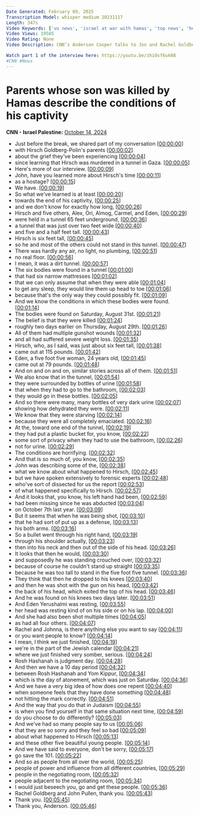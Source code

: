 ```yaml
---
Date Generated: February 09, 2025
Transcription Model: whisper medium 20231117
Length: 347s
Video Keywords: ['us news', 'israel at war with hamas', 'top news', 'hersh goldberg polin', 'gaza', 'anderson cooper 360', 'hostages']
Video Views: 19585
Video Rating: None
Video Description: CNN’s Anderson Cooper talks to Jon and Rachel Goldberg-Polin, whose son was held hostage and then murdered by Hamas, about what they know of the conditions he endured in captivity, and how he was killed.

Watch part 1 of the interview here: https://youtu.be/zhiOsf6uk08
#CNN #News
---
```


# Parents whose son was killed by Hamas describe the conditions of his captivity
**CNN - Israel Palestine:** [October 14, 2024](https://www.youtube.com/watch?v=QflH4pZz9BM)
*  Just before the break, we shared part of my conversation [[00:00:00](https://www.youtube.com/watch?v=QflH4pZz9BM&t=0.0s)]
*  with Hirsch Goldberg-Polin's parents [[00:00:02](https://www.youtube.com/watch?v=QflH4pZz9BM&t=2.5s)]
*  about the grief they've been experiencing [[00:00:04](https://www.youtube.com/watch?v=QflH4pZz9BM&t=4.32s)]
*  since learning that Hirsch was murdered in a tunnel in Gaza. [[00:00:05](https://www.youtube.com/watch?v=QflH4pZz9BM&t=5.98s)]
*  Here's more of our interview. [[00:00:09](https://www.youtube.com/watch?v=QflH4pZz9BM&t=9.22s)]
*  John, have you learned more about Hirsch's time [[00:00:11](https://www.youtube.com/watch?v=QflH4pZz9BM&t=11.34s)]
*  as a hostage? [[00:00:15](https://www.youtube.com/watch?v=QflH4pZz9BM&t=15.620000000000001s)]
*  We have. [[00:00:19](https://www.youtube.com/watch?v=QflH4pZz9BM&t=19.78s)]
*  So what we've learned is at least [[00:00:20](https://www.youtube.com/watch?v=QflH4pZz9BM&t=20.900000000000002s)]
*  towards the end of his captivity, [[00:00:25](https://www.youtube.com/watch?v=QflH4pZz9BM&t=25.560000000000002s)]
*  and we don't know for exactly how long, [[00:00:26](https://www.youtube.com/watch?v=QflH4pZz9BM&t=26.94s)]
*  Hirsch and five others, Alex, Ori, Almog, Carmel, and Eden, [[00:00:29](https://www.youtube.com/watch?v=QflH4pZz9BM&t=29.62s)]
*  were held in a tunnel 65 feet underground, [[00:00:36](https://www.youtube.com/watch?v=QflH4pZz9BM&t=36.38s)]
*  a tunnel that was just over two feet wide [[00:00:40](https://www.youtube.com/watch?v=QflH4pZz9BM&t=40.5s)]
*  and five and a half feet tall. [[00:00:43](https://www.youtube.com/watch?v=QflH4pZz9BM&t=43.620000000000005s)]
*  Hirsch is six feet tall, [[00:00:45](https://www.youtube.com/watch?v=QflH4pZz9BM&t=45.7s)]
*  so he and most of the others could not stand in this tunnel. [[00:00:47](https://www.youtube.com/watch?v=QflH4pZz9BM&t=47.22s)]
*  There was hardly any air, no light, no plumbing, [[00:00:51](https://www.youtube.com/watch?v=QflH4pZz9BM&t=51.86s)]
*  no real floor. [[00:00:56](https://www.youtube.com/watch?v=QflH4pZz9BM&t=56.620000000000005s)]
*  I mean, it was a dirt tunnel. [[00:00:57](https://www.youtube.com/watch?v=QflH4pZz9BM&t=57.62s)]
*  The six bodies were found in a tunnel [[00:01:00](https://www.youtube.com/watch?v=QflH4pZz9BM&t=60.5s)]
*  that had six narrow mattresses [[00:01:02](https://www.youtube.com/watch?v=QflH4pZz9BM&t=62.58s)]
*  that we can only assume that when they were able [[00:01:04](https://www.youtube.com/watch?v=QflH4pZz9BM&t=64.58s)]
*  to get any sleep, they would line them up head to toe [[00:01:06](https://www.youtube.com/watch?v=QflH4pZz9BM&t=66.66s)]
*  because that's the only way they could possibly fit. [[00:01:09](https://www.youtube.com/watch?v=QflH4pZz9BM&t=69.74s)]
*  And we know the conditions in which these bodies were found. [[00:01:14](https://www.youtube.com/watch?v=QflH4pZz9BM&t=74.1s)]
*  The bodies were found on Saturday, August 31st. [[00:01:21](https://www.youtube.com/watch?v=QflH4pZz9BM&t=81.46s)]
*  The belief is that they were killed [[00:01:24](https://www.youtube.com/watch?v=QflH4pZz9BM&t=84.94s)]
*  roughly two days earlier on Thursday, August 29th. [[00:01:26](https://www.youtube.com/watch?v=QflH4pZz9BM&t=86.7s)]
*  All of them had multiple gunshot wounds [[00:01:32](https://www.youtube.com/watch?v=QflH4pZz9BM&t=92.98s)]
*  and all had suffered severe weight loss. [[00:01:35](https://www.youtube.com/watch?v=QflH4pZz9BM&t=95.74000000000001s)]
*  Hirsch, who, as I said, was just about six feet tall, [[00:01:38](https://www.youtube.com/watch?v=QflH4pZz9BM&t=98.7s)]
*  came out at 115 pounds. [[00:01:42](https://www.youtube.com/watch?v=QflH4pZz9BM&t=102.02000000000001s)]
*  Eden, a five foot five woman, 24 years old, [[00:01:45](https://www.youtube.com/watch?v=QflH4pZz9BM&t=105.14s)]
*  came out at 79 pounds. [[00:01:48](https://www.youtube.com/watch?v=QflH4pZz9BM&t=108.18s)]
*  And on and on and on, similar stories across all of them. [[00:01:51](https://www.youtube.com/watch?v=QflH4pZz9BM&t=111.22s)]
*  We also know that in the tunnel, [[00:01:54](https://www.youtube.com/watch?v=QflH4pZz9BM&t=114.54s)]
*  they were surrounded by bottles of urine [[00:01:58](https://www.youtube.com/watch?v=QflH4pZz9BM&t=118.22000000000001s)]
*  that when they had to go to the bathroom, [[00:02:03](https://www.youtube.com/watch?v=QflH4pZz9BM&t=123.04s)]
*  they would go in these bottles. [[00:02:05](https://www.youtube.com/watch?v=QflH4pZz9BM&t=125.14s)]
*  And so there were many, many bottles of very dark urine [[00:02:07](https://www.youtube.com/watch?v=QflH4pZz9BM&t=127.5s)]
*  showing how dehydrated they were. [[00:02:11](https://www.youtube.com/watch?v=QflH4pZz9BM&t=131.22s)]
*  We know that they were starving [[00:02:14](https://www.youtube.com/watch?v=QflH4pZz9BM&t=134.34s)]
*  because they were all completely emaciated. [[00:02:16](https://www.youtube.com/watch?v=QflH4pZz9BM&t=136.46s)]
*  At the, toward one end of the tunnel, [[00:02:19](https://www.youtube.com/watch?v=QflH4pZz9BM&t=139.38s)]
*  they had put a plastic bucket for, you know, [[00:02:22](https://www.youtube.com/watch?v=QflH4pZz9BM&t=142.22s)]
*  some sort of privacy when they had to use the bathroom, [[00:02:26](https://www.youtube.com/watch?v=QflH4pZz9BM&t=146.3s)]
*  not for urine. [[00:02:29](https://www.youtube.com/watch?v=QflH4pZz9BM&t=149.22s)]
*  The conditions are horrifying. [[00:02:32](https://www.youtube.com/watch?v=QflH4pZz9BM&t=152.02s)]
*  And that is so much of, you know, [[00:02:35](https://www.youtube.com/watch?v=QflH4pZz9BM&t=155.26s)]
*  John was describing some of the, [[00:02:38](https://www.youtube.com/watch?v=QflH4pZz9BM&t=158.57999999999998s)]
*  what we know about what happened to Hirsch, [[00:02:45](https://www.youtube.com/watch?v=QflH4pZz9BM&t=165.74s)]
*  but we have spoken extensively to forensic experts [[00:02:48](https://www.youtube.com/watch?v=QflH4pZz9BM&t=168.26s)]
*  who've sort of dissected for us the report [[00:02:53](https://www.youtube.com/watch?v=QflH4pZz9BM&t=173.85999999999999s)]
*  of what happened specifically to Hirsch. [[00:02:57](https://www.youtube.com/watch?v=QflH4pZz9BM&t=177.12s)]
*  And it looks that, you know, his left hand had been, [[00:02:59](https://www.youtube.com/watch?v=QflH4pZz9BM&t=179.17999999999998s)]
*  had been missing since he was abducted [[00:03:04](https://www.youtube.com/watch?v=QflH4pZz9BM&t=184.85999999999999s)]
*  on October 7th last year. [[00:03:09](https://www.youtube.com/watch?v=QflH4pZz9BM&t=189.0s)]
*  But it seems that when he was being shot, [[00:03:10](https://www.youtube.com/watch?v=QflH4pZz9BM&t=190.57999999999998s)]
*  that he had sort of put up as a defense, [[00:03:13](https://www.youtube.com/watch?v=QflH4pZz9BM&t=193.29999999999998s)]
*  his both arms. [[00:03:16](https://www.youtube.com/watch?v=QflH4pZz9BM&t=196.6s)]
*  So a bullet went through his right hand, [[00:03:19](https://www.youtube.com/watch?v=QflH4pZz9BM&t=199.96s)]
*  through his shoulder actually, [[00:03:23](https://www.youtube.com/watch?v=QflH4pZz9BM&t=203.28s)]
*  then into his neck and then out of the side of his head. [[00:03:26](https://www.youtube.com/watch?v=QflH4pZz9BM&t=206.0s)]
*  It looks that then he would, [[00:03:30](https://www.youtube.com/watch?v=QflH4pZz9BM&t=210.32s)]
*  and supposedly he was standing crouched over, [[00:03:32](https://www.youtube.com/watch?v=QflH4pZz9BM&t=212.08s)]
*  because of course he couldn't stand up straight [[00:03:35](https://www.youtube.com/watch?v=QflH4pZz9BM&t=215.0s)]
*  because he was too tall to stand in the five foot five tunnel. [[00:03:36](https://www.youtube.com/watch?v=QflH4pZz9BM&t=216.72s)]
*  They think that then he dropped to his knees [[00:03:40](https://www.youtube.com/watch?v=QflH4pZz9BM&t=220.16s)]
*  and then he was shot with the gun on his head, [[00:03:42](https://www.youtube.com/watch?v=QflH4pZz9BM&t=222.76s)]
*  the back of his head, which exited the top of his head. [[00:03:46](https://www.youtube.com/watch?v=QflH4pZz9BM&t=226.92s)]
*  And he was found on his knees two days later. [[00:03:51](https://www.youtube.com/watch?v=QflH4pZz9BM&t=231.72s)]
*  And Eden Yerushalmi was resting, [[00:03:55](https://www.youtube.com/watch?v=QflH4pZz9BM&t=235.95999999999998s)]
*  her head was resting kind of on his side or on his lap. [[00:04:00](https://www.youtube.com/watch?v=QflH4pZz9BM&t=240.28s)]
*  And she had also been shot multiple times [[00:04:05](https://www.youtube.com/watch?v=QflH4pZz9BM&t=245.73999999999998s)]
*  as had all four others. [[00:04:07](https://www.youtube.com/watch?v=QflH4pZz9BM&t=247.95999999999998s)]
*  Rachel and Johnna, is there anything else you want to say [[00:04:11](https://www.youtube.com/watch?v=QflH4pZz9BM&t=251.28s)]
*  or you want people to know? [[00:04:14](https://www.youtube.com/watch?v=QflH4pZz9BM&t=254.12s)]
*  I mean, I think we just finished, [[00:04:19](https://www.youtube.com/watch?v=QflH4pZz9BM&t=259.56s)]
*  we're in the part of the Jewish calendar [[00:04:21](https://www.youtube.com/watch?v=QflH4pZz9BM&t=261.78s)]
*  where we just finished very somber, serious. [[00:04:24](https://www.youtube.com/watch?v=QflH4pZz9BM&t=264.12s)]
*  Rosh Hashanah is judgment day. [[00:04:28](https://www.youtube.com/watch?v=QflH4pZz9BM&t=268.84s)]
*  And then we have a 10 day period [[00:04:32](https://www.youtube.com/watch?v=QflH4pZz9BM&t=272.44s)]
*  between Rosh Hashanah and Yom Kippur, [[00:04:34](https://www.youtube.com/watch?v=QflH4pZz9BM&t=274.12s)]
*  which is the day of atonement, which was just on Saturday. [[00:04:36](https://www.youtube.com/watch?v=QflH4pZz9BM&t=276.6s)]
*  And we have a very big idea of how does one repent [[00:04:40](https://www.youtube.com/watch?v=QflH4pZz9BM&t=280.84s)]
*  when someone feels that they have done something [[00:04:48](https://www.youtube.com/watch?v=QflH4pZz9BM&t=288.79999999999995s)]
*  not hitting the mark correctly. [[00:04:51](https://www.youtube.com/watch?v=QflH4pZz9BM&t=291.71999999999997s)]
*  And the way that you do that in Judaism [[00:04:55](https://www.youtube.com/watch?v=QflH4pZz9BM&t=295.15999999999997s)]
*  is when you find yourself in that same situation next time, [[00:04:59](https://www.youtube.com/watch?v=QflH4pZz9BM&t=299.44s)]
*  do you choose to do differently? [[00:05:03](https://www.youtube.com/watch?v=QflH4pZz9BM&t=303.62s)]
*  And we've had so many people say to us [[00:05:06](https://www.youtube.com/watch?v=QflH4pZz9BM&t=306.08s)]
*  that they are so sorry and they feel so bad [[00:05:09](https://www.youtube.com/watch?v=QflH4pZz9BM&t=309.84s)]
*  about what happened to Hirsch [[00:05:13](https://www.youtube.com/watch?v=QflH4pZz9BM&t=313.28s)]
*  and these other five beautiful young people. [[00:05:14](https://www.youtube.com/watch?v=QflH4pZz9BM&t=314.84s)]
*  And we have said to everyone, don't be sorry, [[00:05:17](https://www.youtube.com/watch?v=QflH4pZz9BM&t=317.84s)]
*  go save the 101. [[00:05:22](https://www.youtube.com/watch?v=QflH4pZz9BM&t=322.64s)]
*  And so as people from all over the world, [[00:05:25](https://www.youtube.com/watch?v=QflH4pZz9BM&t=325.64s)]
*  people of power and influence from all different countries, [[00:05:29](https://www.youtube.com/watch?v=QflH4pZz9BM&t=329.52s)]
*  people in the negotiating room, [[00:05:32](https://www.youtube.com/watch?v=QflH4pZz9BM&t=332.88s)]
*  people adjacent to the negotiating room, [[00:05:34](https://www.youtube.com/watch?v=QflH4pZz9BM&t=334.52s)]
*  I would just beseech you, go and get these people. [[00:05:36](https://www.youtube.com/watch?v=QflH4pZz9BM&t=336.76s)]
*  Rachel Goldberg and John Pullen, thank you. [[00:05:43](https://www.youtube.com/watch?v=QflH4pZz9BM&t=343.12s)]
*  Thank you. [[00:05:45](https://www.youtube.com/watch?v=QflH4pZz9BM&t=345.71999999999997s)]
*  Thank you, Anderson. [[00:05:46](https://www.youtube.com/watch?v=QflH4pZz9BM&t=346.56s)]
